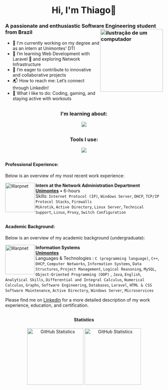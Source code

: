 <link rel="stylesheet" href="https://cdn.jsdelivr.net/gh/devicons/devicon@v2.15.1/devicon.min.css">

<div align="center">
  <h1>Hi, I'm Thiago👋</h1>
</div>

### A passionate and enthusiastic Software Engineering student from Brazil <img src="https://raw.githubusercontent.com/MicaelliMedeiros/micaellimedeiros/master/image/computer-illustration.png" alt="ilustração de um computador" min-width="200px" max-width="200px" width="200px" align="right">

- 🎈 I'm currently working on my degree and as an intern at Unimontes' DTI
- 🍃 I’m learning Web Development with Laravel 🐘 and exploring Network Infrastructure
- 🤝 I’m eager to contribute to innovative and collaborative projects
- 📬 How to reach me: Let’s connect through LinkedIn!
- 🎲 What I like to do: Coding, gaming, and staying active with workouts

##

<h3 align="center">I'm learning about:</h3>

<p align="center">
  <a href="https://skillicons.dev">
    <img src="https://skillicons.dev/icons?i=django,java,py,js,linux,laravel,php,bootstrap,react&perline=4" />
  </a>
</p>

##

<h3 align="center">Tools I use:</h3>

<p align="center">
  <a href="https://skillicons.dev">
    <img src="https://skillicons.dev/icons?i=html,css,c,git,github,grafana,java,linkedin,linux,mysql,replit,visualstudio,eclipse,figma&perline=7" />
  </a>
</p>

##

#### Professional Experience:
Below is an overview of my most recent work experience:

[<img align="left" height="94px" width="94px" alt="Warpnet" src="https://cdn-images-1.medium.com/v2/resize:fit:195/1*Vd5HRW3qppg1IS5egbFeow@2x.jpeg"/>](https://unimontes.br/)
**Intern at the Network Administration Department** \
[**Unimontes**](https://unimontes.br/) • 6-hours \
Skills: `Internet Protocol (IP)`, `Windows Server`, `DHCP`, `TCP/IP Protocol Stacks`, `Firewalls`
<br/> `Mikrotik`, `Active Directory`, `Linux Server`, `Technical Support`, `Linux`, `Proxy`, `Switch Configuration`

##

#### Academic Background:
Below is an overview of my academic background (undergraduate):

[<img align="left" height="94px" width="94px" alt="Warpnet" src="https://cdn-images-1.medium.com/v2/resize:fit:195/1*Vd5HRW3qppg1IS5egbFeow@2x.jpeg"/>](https://unimontes.br/)
**Information Systems** \
[**Unimontes**](https://unimontes.br/) \
Languages & Technologies : `C (programming language)`, `C++`, `DHCP`, `Computer Networks`, `Information Systems`,
`Data Structures`, `Project Management`, `Logical Reasoning`, `MySQL`, `Object-Oriented Programming (OOP)` , `Java`,
`English`, `Analytical Skills`, `Differential and Integral Calculus`, `Numerical Calculus`, `Graphs`, `Software Engineering`, `Databases`, `Laravel`, `HTML & CSS`
`Software Maintenance`, `Active Directory`, `Windows Server`, `Microservices`

Please find me on [LinkedIn](https://www.linkedin.com/in/thiago-rezende-398707248) for a more detailed description of my work experience, education, and certification.

##

<div align="center">
  <h4>Statistics</h4>
  <img height="180px" alt="GitHub Statistics" src="https://github-readme-stats.vercel.app/api/?username=thiagorezendev&show_icons=true&include_all_commits=true&theme=dark"/>
  <img height="180px" alt="GitHub Statistics" src="https://github-readme-stats.vercel.app/api/top-langs/?username=thiagorezendev&layout=compact&langs_count=7&theme=dark"/>
</div>

